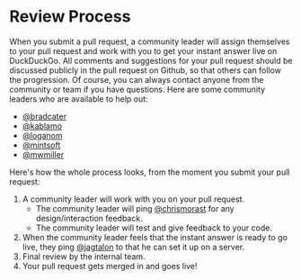 # Review Process

When you submit a pull request, a community leader will assign themselves to your pull request and work with you to get your instant answer live on DuckDuckGo. All comments and suggestions for your pull request should be discussed publicly in the pull request on Github, so that others can follow the progression. Of course, you can always contact anyone from the community or team if you have questions. Here are some community leaders who are available to help out: 

- [@bradcater](https://github.com/bradcater)
- [@kablamo](https://github.com/kablamo)
- [@loganom](https://github.com/loganom)
- [@mintsoft](https://github.com/mintsoft)
- [@mwmiller](https://github.com/mwmiller)

Here's how the whole process looks, from the moment you submit your pull request:

1. A community leader will work with you on your pull request.
   - The community leader will ping [@chrismorast](https://github.com/chrismorast) for any design/interaction feedback.
   - The community leader will test and give feedback to your code.
2. When the community leader feels that the instant answer is ready to go live, they ping [@jagtalon](https://github.com/jagtalon) to that he can set it up on a server.
3. Final review by the internal team.
4. Your pull request gets merged in and goes live!
